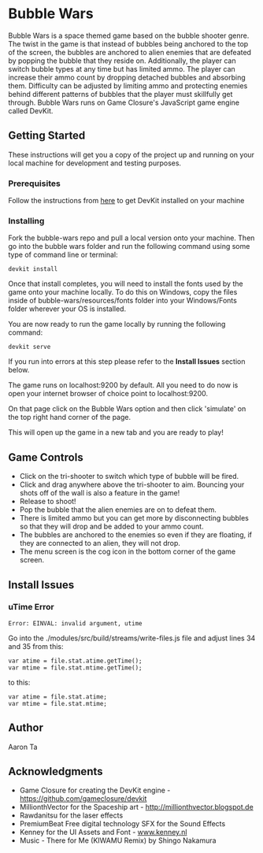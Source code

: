# Bubble Wars
Bubble Wars is a space themed game based on the bubble shooter genre. The twist in the game is that instead of bubbles being anchored to the top of the screen, the bubbles are anchored to alien enemies that are defeated by popping the bubble that they reside on. Additionally, the player can switch bubble types at any time but has limited ammo. The player can increase their ammo count by dropping detached bubbles and absorbing them. Difficulty can be adjusted by limiting ammo and protecting enemies behind different patterns of bubbles that the player must skillfully get through. Bubble Wars runs on Game Closure's JavaScript game engine called DevKit.

## Getting Started

These instructions will get you a copy of the project up and running on your local machine for development and testing purposes.

### Prerequisites

Follow the instructions from [here](https://github.com/gameclosure/devkit/wiki/Install-Instructions---Windows) to get DevKit installed on your machine

### Installing

Fork the bubble-wars repo and pull a local version onto your machine. Then go into the bubble wars folder and run the following command using some type of command line or terminal:

```
devkit install
```

Once that install completes, you will need to install the fonts used by the game onto your machine locally. To do this on Windows, copy the files inside of bubble-wars/resources/fonts folder into your Windows/Fonts folder wherever your OS is installed.

You are now ready to run the game locally by running the following command:

```
devkit serve
```

If you run into errors at this step please refer to the **Install Issues** section below.

The game runs on localhost:9200 by default. All you need to do now is open your internet browser of choice point to localhost:9200.

On that page click on the Bubble Wars option and then click 'simulate' on the top right hand corner of the page.

This will open up the game in a new tab and you are ready to play!

## Game Controls

 - Click on the tri-shooter to switch which type of bubble will be fired.
 - Click and drag anywhere above the tri-shooter to aim. Bouncing your shots off of the wall is also a feature in the game!
 - Release to shoot!
 - Pop the bubble that the alien enemies are on to defeat them.
 - There is limited ammo but you can get more by disconnecting bubbles so that they will drop and be added to your ammo count.
 - The bubbles are anchored to the enemies so even if they are floating, if they are connected to an alien, they will not drop.
 - The menu screen is the cog icon in the bottom corner of the game screen.

## Install Issues

### uTime Error

```
Error: EINVAL: invalid argument, utime
```

Go into the ./modules/src/build/streams/write-files.js file and adjust lines 34 and 35 from this:

```
var atime = file.stat.atime.getTime();
var mtime = file.stat.mtime.getTime();
```

to this:

```
var atime = file.stat.atime;
var mtime = file.stat.mtime;
```

## Author

 Aaron Ta

## Acknowledgments
 
 - Game Closure for creating the DevKit engine - https://github.com/gameclosure/devkit
 - MillionthVector for the Spaceship art - http://millionthvector.blogspot.de
 - Rawdanitsu for the laser effects
 - PremiumBeat Free digital technology SFX for the Sound Effects
 - Kenney for the UI Assets and Font - www.kenney.nl
 - Music - There for Me (KIWAMU Remix) by Shingo Nakamura
 
 